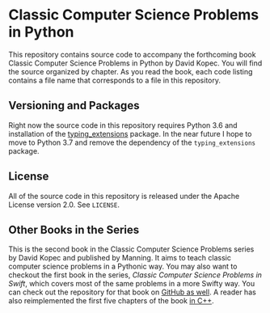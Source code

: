 # Classic Computer Science Problems in Python
This repository contains source code to accompany the forthcoming book Classic Computer Science Problems in Python by David Kopec. You will find the source organized by chapter. As you read the book, each code listing contains a file name that corresponds to a file in this repository.

## Versioning and Packages
Right now the source code in this repository requires Python 3.6 and installation of the [typing_extensions](https://github.com/python/typing/tree/master/typing_extensions) package. In the near future I hope to move to Python 3.7 and remove the dependency of the `typing_extensions` package.

## License
All of the source code in this repository is released under the Apache License version 2.0. See `LICENSE`.

## Other Books in the Series
This is the second book in the Classic Computer Science Problems series by David Kopec and published by Manning. It aims to teach classic computer science problems in a Pythonic way. You may also want to checkout the first book in the series, *Classic Computer Science Problems in Swift*, which covers most of the same problems in a more Swifty way. You can check out the repository for that book on [GitHub as well](https://github.com/davecom/ClassicComputerScienceProblemsInSwift). A reader has also reimplemented the first five chapters of the book [in C++](https://github.com/araya-andres/classic_computer_sci).
